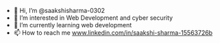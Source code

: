 - 👋 Hi, I’m @saakshisharma-0302
- 👀 I’m interested in Web Development and cyber security
- 🌱 I’m currently learning web development
- 📫 How to reach me www.linkedin.com/in/saakshi-sharma-15563726b

<!---
saakshisharma-0302/saakshisharma-0302 is a ✨ special ✨ repository because its `README.md` (this file) appears on your GitHub profile.
You can click the Preview link to take a look at your changes.
--->
